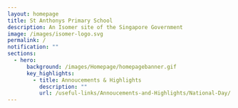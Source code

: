 ```yaml
---
layout: homepage
title: St Anthonys Primary School
description: An Isomer site of the Singapore Government
image: /images/isomer-logo.svg
permalink: /
notification: ""
sections:
  - hero:
      background: /images/Homepage/homepagebanner.gif
      key_highlights:
        - title: Annoucements & Highlights
          description: ""
          url: /useful-links/Annoucements-and-Highlights/National-Day/
---
```

